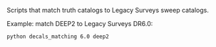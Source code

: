 Scripts that match truth catalogs to Legacy Surveys sweep catalogs.

Example: match DEEP2 to Legacy Surveys DR6.0:  
    
    python decals_matching 6.0 deep2
